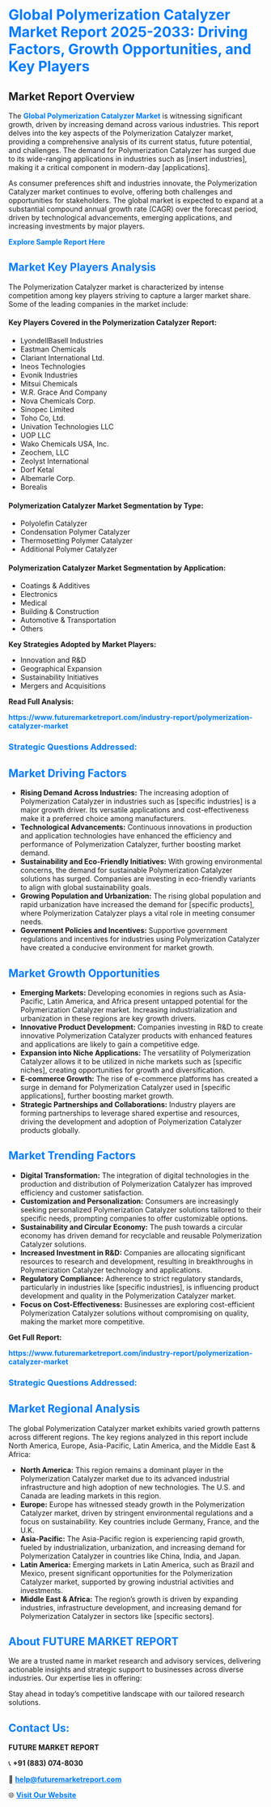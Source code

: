 <h1 style="color: #007BFF;">Global Polymerization Catalyzer Market Report 2025-2033: Driving Factors, Growth Opportunities, and Key Players</h1>

<section id="overview">
<h2>Market Report Overview</h2>
<p>The <a href="https://www.futuremarketreport.com/industry-report/polymerization-catalyzer-market" style="color: #007BFF; text-decoration: none;"><strong>Global Polymerization Catalyzer Market</strong></a> is witnessing significant growth, driven by increasing demand across various industries. This report delves into the key aspects of the Polymerization Catalyzer market, providing a comprehensive analysis of its current status, future potential, and challenges. The demand for Polymerization Catalyzer has surged due to its wide-ranging applications in industries such as [insert industries], making it a critical component in modern-day [applications].</p>
<p>As consumer preferences shift and industries innovate, the Polymerization Catalyzer market continues to evolve, offering both challenges and opportunities for stakeholders. The global market is expected to expand at a substantial compound annual growth rate (CAGR) over the forecast period, driven by technological advancements, emerging applications, and increasing investments by major players.</p>
</section>

<section id="overview">
<p><a href="https://www.futuremarketreport.com/request-sample/reportId=57533" style="color: #007BFF; text-decoration: none;"><strong>Explore Sample Report Here</strong></a></p>
</section>

<section id="key-players">
<h2 style="color: #007BFF;">Market Key Players Analysis</h2>
<p>The Polymerization Catalyzer market is characterized by intense competition among key players striving to capture a larger market share. Some of the leading companies in the market include:</p>
<h4>Key Players Covered in the Polymerization Catalyzer Report:</h4>
<ul><li>LyondellBasell Industries</li><li>Eastman Chemicals</li><li>Clariant International Ltd.</li><li>Ineos Technologies</li><li>Evonik Industries</li><li>Mitsui Chemicals</li><li>W.R. Grace And Company</li><li>Nova Chemicals Corp.</li><li>Sinopec Limited</li><li>Toho Co, Ltd.</li><li>Univation Technologies LLC</li><li>UOP LLC</li><li>Wako Chemicals USA, Inc.</li><li>Zeochem, LLC</li><li>Zeolyst International</li><li>Dorf Ketal</li><li>Albemarle Corp.</li><li>Borealis</li></ul>
<h4>Polymerization Catalyzer Market Segmentation by Type:</h4>
<ul><li>Polyolefin Catalyzer</li><li>Condensation Polymer Catalyzer</li><li>Thermosetting Polymer Catalyzer</li><li>Additional Polymer Catalyzer</li></ul>

<h4>Polymerization Catalyzer Market Segmentation by Application:</h4>
<ul><li>Coatings &amp; Additives</li><li>Electronics</li><li>Medical</li><li>Building &amp; Construction</li><li>Automotive &amp; Transportation</li><li>Others</li></ul>
<p><strong>Key Strategies Adopted by Market Players:</strong></p>
<ul>
<li>Innovation and R&D</li>
<li>Geographical Expansion</li>
<li>Sustainability Initiatives</li>
<li>Mergers and Acquisitions</li>
</ul>
</section>

<section>
<p><strong>Read Full Analysis: </strong></p><a href="https://www.futuremarketreport.com/industry-report/polymerization-catalyzer-market" style="color: #007BFF; text-decoration: none;"><strong>https://www.futuremarketreport.com/industry-report/polymerization-catalyzer-market</strong></a>
<h3 style="color: #007BFF;">Strategic Questions Addressed:</h3>
</section>

<section id="driving-factors">
<h2 style="color: #007BFF;">Market Driving Factors</h2>
<ul>
<li><strong>Rising Demand Across Industries:</strong> The increasing adoption of Polymerization Catalyzer in industries such as [specific industries] is a major growth driver. Its versatile applications and cost-effectiveness make it a preferred choice among manufacturers.</li>
<li><strong>Technological Advancements:</strong> Continuous innovations in production and application technologies have enhanced the efficiency and performance of Polymerization Catalyzer, further boosting market demand.</li>
<li><strong>Sustainability and Eco-Friendly Initiatives:</strong> With growing environmental concerns, the demand for sustainable Polymerization Catalyzer solutions has surged. Companies are investing in eco-friendly variants to align with global sustainability goals.</li>
<li><strong>Growing Population and Urbanization:</strong> The rising global population and rapid urbanization have increased the demand for [specific products], where Polymerization Catalyzer plays a vital role in meeting consumer needs.</li>
<li><strong>Government Policies and Incentives:</strong> Supportive government regulations and incentives for industries using Polymerization Catalyzer have created a conducive environment for market growth.</li>
</ul>
</section>

<section id="growth-opportunities">
<h2 style="color: #007BFF;">Market Growth Opportunities</h2>
<ul>
<li><strong>Emerging Markets:</strong> Developing economies in regions such as Asia-Pacific, Latin America, and Africa present untapped potential for the Polymerization Catalyzer market. Increasing industrialization and urbanization in these regions are key growth drivers.</li>
<li><strong>Innovative Product Development:</strong> Companies investing in R&D to create innovative Polymerization Catalyzer products with enhanced features and applications are likely to gain a competitive edge.</li>
<li><strong>Expansion into Niche Applications:</strong> The versatility of Polymerization Catalyzer allows it to be utilized in niche markets such as [specific niches], creating opportunities for growth and diversification.</li>
<li><strong>E-commerce Growth:</strong> The rise of e-commerce platforms has created a surge in demand for Polymerization Catalyzer used in [specific applications], further boosting market growth.</li>
<li><strong>Strategic Partnerships and Collaborations:</strong> Industry players are forming partnerships to leverage shared expertise and resources, driving the development and adoption of Polymerization Catalyzer products globally.</li>
</ul>
</section>

<section id="trending-factors">
<h2 style="color: #007BFF;">Market Trending Factors</h2>
<ul>
<li><strong>Digital Transformation:</strong> The integration of digital technologies in the production and distribution of Polymerization Catalyzer has improved efficiency and customer satisfaction.</li>
<li><strong>Customization and Personalization:</strong> Consumers are increasingly seeking personalized Polymerization Catalyzer solutions tailored to their specific needs, prompting companies to offer customizable options.</li>
<li><strong>Sustainability and Circular Economy:</strong> The push towards a circular economy has driven demand for recyclable and reusable Polymerization Catalyzer solutions.</li>
<li><strong>Increased Investment in R&D:</strong> Companies are allocating significant resources to research and development, resulting in breakthroughs in Polymerization Catalyzer technology and applications.</li>
<li><strong>Regulatory Compliance:</strong> Adherence to strict regulatory standards, particularly in industries like [specific industries], is influencing product development and quality in the Polymerization Catalyzer market.</li>
<li><strong>Focus on Cost-Effectiveness:</strong> Businesses are exploring cost-efficient Polymerization Catalyzer solutions without compromising on quality, making the market more competitive.</li>
</ul>
</section>

<section>
<p><strong>Get Full Report: </strong></p><a href="https://www.futuremarketreport.com/industry-report/polymerization-catalyzer-market" style="color: #007BFF; text-decoration: none;"><strong>https://www.futuremarketreport.com/industry-report/polymerization-catalyzer-market</strong></a>
<h3 style="color: #007BFF;">Strategic Questions Addressed:</h3>
</section>


<section id="regional-analysis">
<h2 style="color: #007BFF;">Market Regional Analysis</h2>
<p>The global Polymerization Catalyzer market exhibits varied growth patterns across different regions. The key regions analyzed in this report include North America, Europe, Asia-Pacific, Latin America, and the Middle East & Africa:</p>
<ul>
<li><strong>North America:</strong> This region remains a dominant player in the Polymerization Catalyzer market due to its advanced industrial infrastructure and high adoption of new technologies. The U.S. and Canada are leading markets in this region.</li>
<li><strong>Europe:</strong> Europe has witnessed steady growth in the Polymerization Catalyzer market, driven by stringent environmental regulations and a focus on sustainability. Key countries include Germany, France, and the U.K.</li>
<li><strong>Asia-Pacific:</strong> The Asia-Pacific region is experiencing rapid growth, fueled by industrialization, urbanization, and increasing demand for Polymerization Catalyzer in countries like China, India, and Japan.</li>
<li><strong>Latin America:</strong> Emerging markets in Latin America, such as Brazil and Mexico, present significant opportunities for the Polymerization Catalyzer market, supported by growing industrial activities and investments.</li>
<li><strong>Middle East & Africa:</strong> The region’s growth is driven by expanding industries, infrastructure development, and increasing demand for Polymerization Catalyzer in sectors like [specific sectors].</li>
</ul>
</section>

<footer>
<h2 style="color: #007BFF;">About FUTURE MARKET REPORT</h2>
<p>We are a trusted name in market research and advisory services, delivering actionable insights and strategic support to businesses across diverse industries. Our expertise lies in offering:</p>

<p>Stay ahead in today’s competitive landscape with our tailored research solutions.</p>

<h2 style="color: #007BFF;">Contact Us:</h2>
<p><strong>FUTURE MARKET REPORT</strong></p>
<p>📞 <strong>+91 (883) 074-8030</strong></p>
<p>📧 <strong><a href="mailto:help@futuremarketreport.com" style="color: #007BFF;">help@futuremarketreport.com</a></strong></p>
<p>🌐 <strong><a href="https://www.futuremarketreport.com/" style="color: #007BFF;">Visit Our Website</a></strong></p>
</footer>